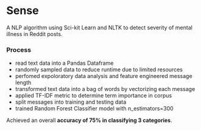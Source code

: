 # Sense

A NLP algorithm using Sci-kit Learn and NLTK to detect severity of mental illness in Reddit posts.

### Process
* read text data into a Pandas Dataframe
* randomly sampled data to reduce runtime due to limited resources
* perfomed expoloratory data analysis and feature engineered message length
* transformed text data into a bag of words by vectorizing each message
* applied TF-IDF metric to determine term importance in corpus
* split messages into training and testing data
* trained Random Forest Classifier model with n_estimators=300

Achieved an overall **accuracy of 75% in classifying 3 categories**.



